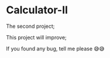 # Calculator-II

The second project;

This project will improve;

If you found any bug, tell me please 😅😅
